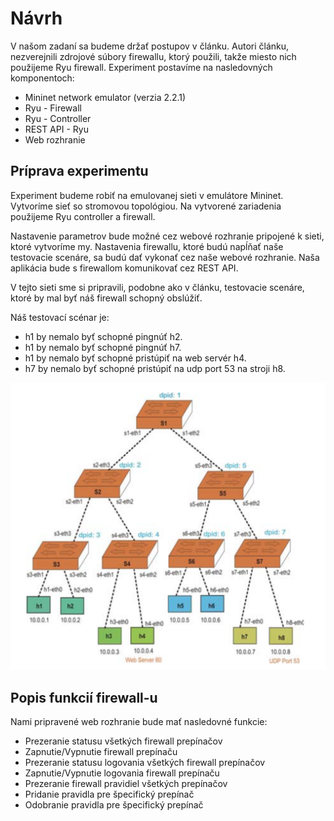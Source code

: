 # Návrh

V našom zadaní sa budeme držať postupov v článku. Autori článku, nezverejnili zdrojové súbory firewallu, ktorý použili, takže miesto nich použijeme Ryu firewall. Experiment postavíme na nasledovných komponentoch:
* Mininet network emulator (verzia 2.2.1)
* Ryu - Firewall
* Ryu - Controller
* REST API - Ryu
* Web rozhranie

## Príprava experimentu

Experiment budeme robiť na emulovanej sieti v emulátore Mininet. Vytvoríme sieť so stromovou topológiou.
Na vytvorené zariadenia použijeme Ryu controller a firewall.

Nastavenie parametrov bude možné cez webové rozhranie pripojené k sieti, ktoré vytvoríme my. Nastavenia firewallu, ktoré budú napĺňať naše testovacie scenáre, sa budú dať vykonať cez naše webové rozhranie. Naša aplikácia bude s firewallom komunikovať cez REST API.

V tejto sieti sme si pripravili, podobne ako v článku, testovacie scenáre, ktoré by mal byť náš firewall schopný obslúžiť.

Náš testovací scénar je:
* h1 by nemalo byť schopné pingnúť h2.
* h1 by nemalo byť schopné pingnúť h7.
* h1 by nemalo byť schopné pristúpiť na web servér h4.
* h7 by nemalo byť schopné pristúpiť na udp port 53 na stroji h8.

![topology](https://github.com/aks-2017/semestralne-zadania-semestralne-zadanie-xharvan-xbenod/blob/master/docs/topology.jpg)

## Popis funkcií firewall-u

Nami pripravené web rozhranie bude mať nasledovné funkcie:
* Prezeranie statusu všetkých firewall prepínačov
* Zapnutie/Vypnutie firewall prepínaču
* Prezeranie statusu logovania všetkých firewall prepínačov
* Zapnutie/Vypnutie logovania firewall prepínaču
* Prezeranie firewall pravidiel všetkých prepínačov
* Pridanie pravidla pre špecifický prepínač
* Odobranie pravidla pre špecifický prepínač
